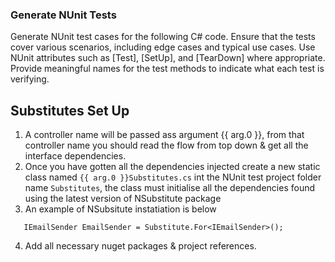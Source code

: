 ### Generate NUnit Tests

Generate NUnit test cases for the following C# code. Ensure that the tests cover various scenarios, including edge cases and typical use cases. Use NUnit attributes such as [Test], [SetUp], and [TearDown] where appropriate. Provide meaningful names for the test methods to indicate what each test is verifying.

## Substitutes Set Up

1. A controller name will be passed ass argument {{ arg.0 }}, from that controller name you should read the flow from top down & get all the  interface dependencies.
2. Once you have gotten all the dependencies injected create a new static class named `{{ arg.0 }}Substitutes.cs` int the NUnit test project folder name `Substitutes`, the class must initialise all the dependencies found using the latest version of NSubstitute package
3. An example of NSubsitute instatiation is below
```charp
   IEmailSender EmailSender = Substitute.For<IEmailSender>();
```
4.  Add all necessary nuget packages & project references.